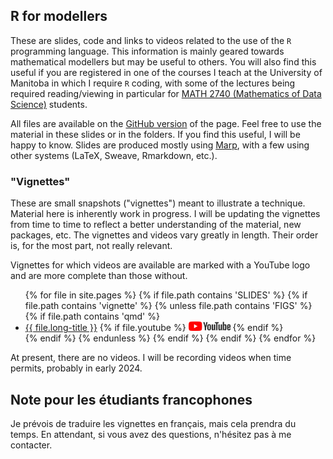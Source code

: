 ## R for modellers

These are slides, code and links to videos related to the use of the `R` programming language. This information is mainly geared towards mathematical modellers but may be useful to others. You will also find this useful if you are registered in one of the courses I teach at the University of Manitoba in which I require `R` coding, with some of the lectures being required reading/viewing in particular for [MATH 2740 (Mathematics of Data Science)](https://julien-arino.github.io/math-of-data-science/) students.

All files are available on the [GitHub version](https://github.com/julien-arino/R-for-modellers/) of the page. Feel free to use the material in these slides or in the folders. If you find this useful, I will be happy to know. Slides are produced mostly using [Marp](https://marp.app/), with a few using other systems (LaTeX, Sweave, Rmarkdown, etc.).

### "Vignettes"

These are small snapshots ("vignettes") meant to illustrate a technique.
Material here is inherently work in progress. 
I will be updating the vignettes from time to time to reflect a better understanding of the material, new packages, etc. 
The vignettes and videos vary greatly in length.
Their order is, for the most part, not really relevant.

Vignettes for which videos are available are marked with a YouTube logo and are more complete than those without.

<ul>
{% for file in site.pages %}
  {% if file.path contains 'SLIDES' %}
    {% if file.path contains 'vignette' %}
      {% unless file.path contains 'FIGS' %}
        {% if file.path contains 'qmd' %}
          <li><a href="https://julien-arino.github.io/R-for-modellers/SLIDES/{{ file.name | remove: ".qmd" }}.html">{{ file.long-title }}</a>
          {% if file.youtube %}
            <a href="{{ file.youtube }}"><img src="assets/img/yt_logo_rgb_light.png" height="15px" /></a>
          {% endif %}
          </li>
        {% endif %}
      {% endunless %}
    {% endif %}
  {% endif %}
{% endfor %}
</ul>


At present, there are no videos. I will be recording videos when time permits, probably in early 2024.

## Note pour les étudiants francophones

Je prévois de traduire les vignettes en français, mais cela prendra du temps. En attendant, si vous avez des questions, n'hésitez pas à me contacter.